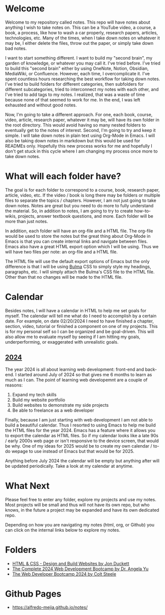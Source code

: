 # Welcome
Welcome to my repository called notes. This repo will have notes about anything I wish to take notes on. This can be a YouTube video, a course, a book, a process, like how to wash a car properly, research papers, articles, technologies, etc. Many of the times, when I take down notes on whatever it may be, I either delete the files, throw out the paper, or simply take down bad notes.

I want to start something different. I want to build my "second brain", my garden of knowledge, or whatever you may call it. I've tried before. I've tried to build this "second brain" either by using OneNote, Notion, Obsidian, MediaWiki, or Confluence. However, each time, I overcomplicate it. I've spent countless hours researching the best workflow for taking down notes. I've tried to build folders for different categories, then subfolders for different subcategories, tried to interconnect my notes with each other, and I've tried to add tags to my notes. I realized, that was a waste of time because none of that seemed to work for me. In the end, I was left exhausted and without good notes. 

Now, I'm going to take a different approach. For one, each book, course, video, article, research paper, whatever it may be, will have its own folder in the root directory. This would avoid having so many nested folders to eventually get to the notes of interest. Second, I'm going to try and keep it simple. I will take down notes in plain text using Org-Mode in Emacs. I will also be taking down notes in markdown but this would be used for READMEs only. Hopefully this new process works for me and hopefully I don't get stuck in this cycle where I am changing my process once more to take down notes.

# What will each folder have?
The goal is for each folder to correspond to a course, book, research paper, article, video, etc. If the video / book is long there may be folders or multiple files to separate the topics / chapters. However, I am not just going to take down notes. Notes are great but you need to do more to fully understand the material. So, in addition to notes, I am going to try to create how-to-wikis, projects, answer textbook questions, and more. Each folder will be more than just notes.

In addition, each folder will have an org-file and a HTML file. The org-file would be used to store the notes but the great thing about Org-Mode in Emacs is that you can create internal links and navigate between files. Emacs also have a great HTML export option which I will be using. Thus we will have two files per note: an org-file and a HTML file.

The HTML file will use the default export options of Emacs but the only difference is that I will be using [Bulma](https://bulma.io) CSS to simply style my headings, paragraphs, etc. I will simply attach the Bulma's CSS file to the HTML file. Other than that no changes will be made to the HTML file.

# Calendar
Besides notes, I will have a calendar in HTML to help me set goals for myself. The calendar will tell me what do I need to accomplish by a certain date. For example, on date 02/20/2024 I need to have finished a chapter, section, video, tutorial or finished a component on one of my projects. This is for my personal self so I can be organized and be goal-driven. This will also allow me to evaluate myself by seeing if I am hitting my goals, underperforming, or exaggerated with unrealistic goals. 

## [2024](https://github.com/alfredo-mejia/notes/tree/main/calendar/2024)
The year 2024 is all about learning web development: front-end and back-end. I started around July of 2024 so that gives me 6 months to learn as much as I can. The point of learning web developemnt are a couple of reasons:

1. Expand my tech skills
2. Build my website portfolio
3. Build websites to demonstrate my side projects
4. Be able to freelance as a web developer

Finally, because I am just starting with web development I am not able to build a beautiful calendar. Thus I resorted to using Emacs to help me build the HTML files for the year 2024. Emacs has a feature where it allows you to export the calendar as HTML files. So if my calendar looks like a late 90s / early 2000s web page or isn't responsive to the device screen, that would be why. One of my ideas for 2025 would be to create my own calendar / to-do wepage to use instead of Emacs but that would be for 2025.

Anything before July 2024 the calendar will be empty but anything after will be updated periodically. Take a look at my calendar at anytime.

# What Next
Please feel free to enter any folder, explore my projects and use my notes. Most projects will be small and thus will not have its own repo, but who knows, in the future a project may be expanded and have its own dedicated repo.

Depending on how you are navigating my notes (html, org, or Github) you can click on the internal links below to explore my notes.

# Folders
- [HTML & CSS - Design and Build Websites by Jon Duckett](https://github.com/alfredo-mejia/notes/tree/main/HTML%20%26%20CSS%20-%20Design%20and%20Build%20Websites)
- [The Complete 2024 Web Development Bootcamp by Dr. Angela Yu](https://github.com/alfredo-mejia/notes/tree/main/The%20Complete%202024%20Web%20Development%20Bootcamp) 
- [The Web Developer Bootcamp 2024 by Colt Steele](https://github.com/alfredo-mejia/notes/tree/main/The%20Web%20Developer%20Bootcamp%202024)

# Github Pages
- https://alfredo-mejia.github.io/notes/
